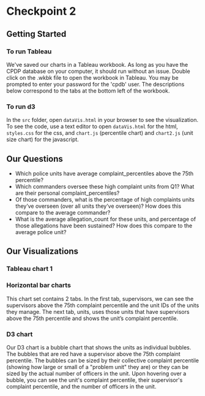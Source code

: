# Checkpoint 2

## Getting Started
### To run Tableau
We've saved our charts in a Tableau workbook. As long as you have the CPDP database on your computer, it should run without an issue. Double click on the .wkbk file to open the workbook in Tableau. You may be prompted to enter your password for the 'cpdb' user. The descriptions below correspond to the tabs at the bottom left of the workbook. 

### To run d3
In the `src` folder, open `dataVis.html` in your browser to see the visualization. To see the code, use a text editor to open `dataVis.html` for the html, `styles.css` for the css, and `chart.js` (percentile chart) and `chart2.js` (unit size chart) for the javascript.

## Our Questions
* Which police units have average complaint_percentiles above the 75th percentile?
* Which commanders oversee these high complaint units from Q1? What are their personal complaint_percentiles?
* Of those commanders, what is the percentage of high complaints units they’ve overseen (over all units they’ve overseen)? How does this compare to the average commander?
* What is the average allegation_count for these units, and percentage of those allegations have been sustained? How does this compare to the average police unit?


## Our Visualizations

### Tableau chart 1

### Horizontal bar charts
This chart set contains 2 tabs. In the first tab, supervisors, we can see the supervisors above the 75th complaint percentile and the unit IDs of the units they manage. The next tab, units, uses those units that have supervisors above the 75th percentile and shows the unit’s complaint percentile.


### D3 chart
Our D3 chart is a bubble chart that shows the units as individual bubbles. The bubbles that are red have a supervisor above the 75th complaint percentile. The bubbles can be sized by their collective complaint percentile (showing how large or small of a "problem unit" they are) or they can be sized by the actual number of officers in the unit. Upon hovering over a bubble, you can see the unit's complaint percentile, their supervisor's complaint percentile, and the number of officers in the unit.

